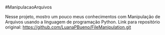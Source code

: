 #ManipulacaoArquivos

Nesse projeto, mostro um pouco meus conhecimentos com Manipulação de Arquivos usando a linguagem de programação Python.
Link para repositório original: https://github.com/LuanaPBueno/FileManipulation.git
